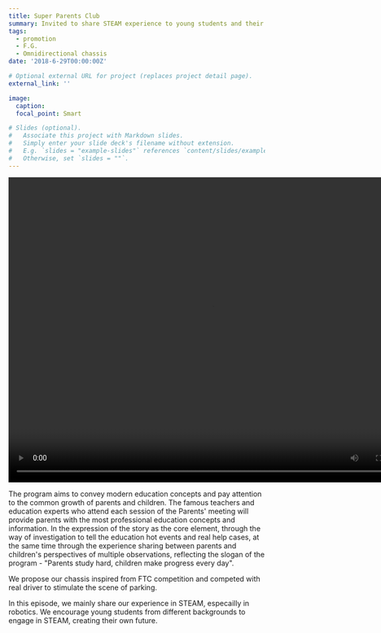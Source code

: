 ```yaml
---
title: Super Parents Club
summary: Invited to share STEAM experience to young students and their parents
tags:
  - promotion
  - F.G.
  - Omnidirectional chassis
date: '2018-6-29T00:00:00Z'

# Optional external URL for project (replaces project detail page).
external_link: ''

image:
  caption:
  focal_point: Smart

# Slides (optional).
#   Associate this project with Markdown slides.
#   Simply enter your slide deck's filename without extension.
#   E.g. `slides = "example-slides"` references `content/slides/example-slides.md`.
#   Otherwise, set `slides = ""`.
---
```

<video src="./Super Parents Club/Super Parents Club.mp4" width="800px" height="600px" controls="controls"></video>

The program aims to convey modern education concepts and pay attention to the common growth of parents and children. The famous teachers and education experts who attend each session of the Parents' meeting will provide parents with the most professional education concepts and information. In the expression of the story as the core element, through the way of investigation to tell the education hot events and real help cases, at the same time through the experience sharing between parents and children's perspectives of multiple observations, reflecting the slogan of the program - "Parents study hard, children make progress every day".

We propose our chassis inspired from FTC competition and competed with real driver to stimulate the scene of parking.

In this episode, we mainly share our experience in STEAM, especailly in robotics. We encourage young students from different backgrounds to engage in STEAM, creating their own future.
